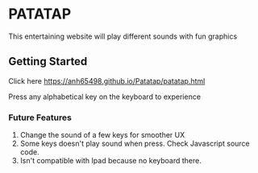 # PATATAP

This entertaining website will play different sounds with fun graphics

## Getting Started

Click here https://anh65498.github.io/Patatap/patatap.html


Press any alphabetical key on the keyboard to experience

### Future Features
1. Change the sound of a few keys for smoother UX
2. Some keys doesn't play sound when press. Check Javascript source code. 
3. Isn't compatible with Ipad because no keyboard there.
